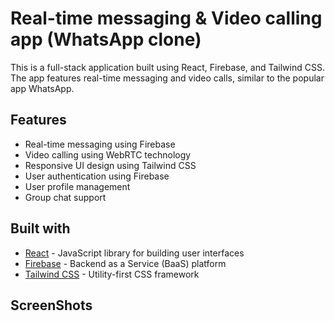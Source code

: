 # Real-time messaging & Video calling app (WhatsApp clone)

This is a full-stack application built using React, Firebase, and Tailwind CSS. The app features real-time messaging and video calls, similar to the popular app WhatsApp.

## Features

- Real-time messaging using Firebase
- Video calling using WebRTC technology
- Responsive UI design using Tailwind CSS
- User authentication using Firebase
- User profile management
- Group chat support

## Built with

- [React](https://reactjs.org/) - JavaScript library for building user interfaces
- [Firebase](https://firebase.google.com/) - Backend as a Service (BaaS) platform
- [Tailwind CSS](https://tailwindcss.com/) - Utility-first CSS framework

## ScreenShots
